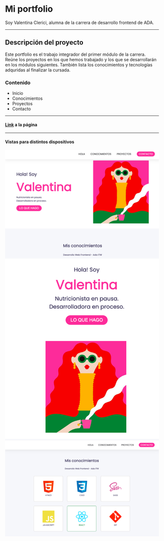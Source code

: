 # Mi portfolio

Soy Valentina Clerici, alumna de la carrera de desarrollo frontend de ADA.
***

## Descripción del proyecto
Este portfolio es el trabajo integrador del primer módulo de la carrera. Reúne los proyectos en los que hemos trabajado y los que se desarrollarán en los módulos siguientes. También lista los conocimientos y tecnologías adquridas al finalizar la cursada.

### Contenido 
* Inicio
* Conocimientos
* Proyectos
* Contacto
***

#### <a href="https://valentina-clerici-portfolio.000webhostapp.com/" target="_blank">Link</a> a la página
***
#### Vistas para distintos dispositivos 

![Desktop](/desktop.png)
![Mobile](/tablet.png)
![Conocimientos](/conocimientos.png)
